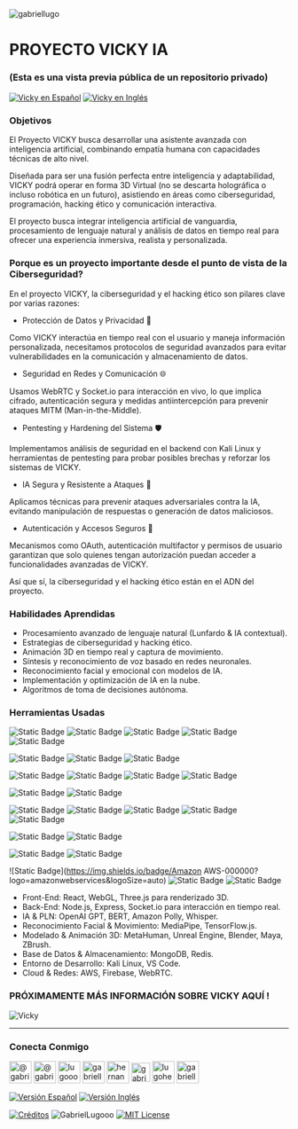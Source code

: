 <img align="center" src="https://media.licdn.com/dms/image/v2/D4D16AQGUNxQ7NSC05A/profile-displaybackgroundimage-shrink_350_1400/profile-displaybackgroundimage-shrink_350_1400/0/1738695150340?e=1744243200&v=beta&t=oXX-ixT9bR3dJcYCLv4KBs5wjKFoeP0524kFGHQMYmQ" alt="gabriellugo" />

# PROYECTO VICKY IA

### (Esta es una vista previa pública de un repositorio privado)

<a href="https://github.com/GabrielLugooo/Vicky-Ai-Project/blob/main/README%20Spanish.md" target="_blank" rel="noreferrer noopener"> <img align="center" src="https://img.shields.io/badge/Vicky%20en%20Español-000000" alt="Vicky en Español" /></a>
<a href="https://github.com/GabrielLugooo/Vicky-Ai-Project" target="_blank" rel="noreferrer noopener"> <img align="center" src="https://img.shields.io/badge/Vicky%20en%20Inglés-green" alt="Vicky en Inglés" /></a>

### Objetivos

El Proyecto VICKY busca desarrollar una asistente avanzada con inteligencia artificial, combinando empatía humana con capacidades técnicas de alto nivel.

Diseñada para ser una fusión perfecta entre inteligencia y adaptabilidad, VICKY podrá operar en forma 3D Virtual (no se descarta holográfica o incluso robótica en un futuro), asistiendo en áreas como ciberseguridad, programación, hacking ético y comunicación interactiva.

El proyecto busca integrar inteligencia artificial de vanguardia, procesamiento de lenguaje natural y análisis de datos en tiempo real para ofrecer una experiencia inmersiva, realista y personalizada.

### Porque es un proyecto importante desde el punto de vista de la Ciberseguridad?

En el proyecto VICKY, la ciberseguridad y el hacking ético son pilares clave por varias razones:

- Protección de Datos y Privacidad 🔐

Como VICKY interactúa en tiempo real con el usuario y maneja información personalizada, necesitamos protocolos de seguridad avanzados para evitar vulnerabilidades en la comunicación y almacenamiento de datos.

- Seguridad en Redes y Comunicación 🌐

Usamos WebRTC y Socket.io para interacción en vivo, lo que implica cifrado, autenticación segura y medidas antiintercepción para prevenir ataques MITM (Man-in-the-Middle).

- Pentesting y Hardening del Sistema 🛡️

Implementamos análisis de seguridad en el backend con Kali Linux y herramientas de pentesting para probar posibles brechas y reforzar los sistemas de VICKY.

- IA Segura y Resistente a Ataques 🤖

Aplicamos técnicas para prevenir ataques adversariales contra la IA, evitando manipulación de respuestas o generación de datos maliciosos.

- Autenticación y Accesos Seguros 🔑

Mecanismos como OAuth, autenticación multifactor y permisos de usuario garantizan que solo quienes tengan autorización puedan acceder a funcionalidades avanzadas de VICKY.

Así que sí, la ciberseguridad y el hacking ético están en el ADN del proyecto.

### Habilidades Aprendidas

- Procesamiento avanzado de lenguaje natural (Lunfardo & IA contextual).
- Estrategias de ciberseguridad y hacking ético.
- Animación 3D en tiempo real y captura de movimiento.
- Síntesis y reconocimiento de voz basado en redes neuronales.
- Reconocimiento facial y emocional con modelos de IA.
- Implementación y optimización de IA en la nube.
- Algoritmos de toma de decisiones autónoma.

### Herramientas Usadas

![Static Badge](https://img.shields.io/badge/HTML-000000?logo=html5&logoSize=auto)
![Static Badge](https://img.shields.io/badge/Javascript-000000?logo=javascript&logoSize=auto)
![Static Badge](https://img.shields.io/badge/React-000000?logo=react&logoSize=auto)
![Static Badge](https://img.shields.io/badge/WebGL-000000?logo=webgl&logoSize=auto)
![Static Badge](https://img.shields.io/badge/Three.JS-000000?logo=threedotjs&logoSize=auto)

![Static Badge](https://img.shields.io/badge/Node.JS-000000?logo=nodedotjs&logoSize=auto)
![Static Badge](https://img.shields.io/badge/Express-000000?logo=express&logoSize=auto)
![Static Badge](https://img.shields.io/badge/Socket.IO-000000?logo=socketdotio&logoSize=auto)

![Static Badge](https://img.shields.io/badge/OpenAI-000000?logo=openai&logoSize=auto)
![Static Badge](https://img.shields.io/badge/BERT-000000?logo=bert&logoSize=auto)
![Static Badge](https://img.shields.io/badge/Amazon%20Polly-000000?logo=amazonalexa&logoSize=auto)
![Static Badge](https://img.shields.io/badge/Whisper-000000?logo=whisper&logoSize=auto)

![Static Badge](https://img.shields.io/badge/MediaPipe-000000?logo=mediapipe&logoSize=auto)
![Static Badge](https://img.shields.io/badge/Tensorflow-000000?logo=tensorflow&logoSize=auto)

![Static Badge](https://img.shields.io/badge/MetaHuman-000000?logo=metahuman&logoSize=auto)
![Static Badge](https://img.shields.io/badge/Unreal%20Engine-000000?logo=unrealengine&logoSize=auto)
![Static Badge](https://img.shields.io/badge/Blender-000000?logo=blender&logoSize=auto)
![Static Badge](https://img.shields.io/badge/Maya-000000?logo=maya&logoSize=auto)
![Static Badge](https://img.shields.io/badge/ZBrush-000000?logo=zbrush&logoSize=auto)

![Static Badge](https://img.shields.io/badge/MongoDB-000000?logo=mongodb&logoSize=auto)
![Static Badge](https://img.shields.io/badge/Redis-000000?logo=redis&logoSize=auto)

![Static Badge](https://img.shields.io/badge/Kali%20Linux-000000?logo=kalilinux&logoSize=auto)
![Static Badge](https://img.shields.io/badge/VS%20Code-000000?logo=vscode&logoSize=auto)

![Static Badge](https://img.shields.io/badge/Amazon AWS-000000?logo=amazonwebservices&logoSize=auto)
![Static Badge](https://img.shields.io/badge/Firebase-000000?logo=firebase&logoSize=auto)
![Static Badge](https://img.shields.io/badge/WebRTC-000000?logo=webrtc&logoSize=auto)

- Front-End: React, WebGL, Three.js para renderizado 3D.
- Back-End: Node.js, Express, Socket.io para interacción en tiempo real.
- IA & PLN: OpenAI GPT, BERT, Amazon Polly, Whisper.
- Reconocimiento Facial & Movimiento: MediaPipe, TensorFlow.js.
- Modelado & Animación 3D: MetaHuman, Unreal Engine, Blender, Maya, ZBrush.
- Base de Datos & Almacenamiento: MongoDB, Redis.
- Entorno de Desarrollo: Kali Linux, VS Code.
- Cloud & Redes: AWS, Firebase, WebRTC.

### PRÓXIMAMENTE MÁS INFORMACIÓN SOBRE VICKY AQUÍ !

<img align="center" src="https://i.imgur.com/BubTpE8.jpeg" alt="Vicky" />

---

<h3 align="left">Conecta Conmigo</h3>

<p align="left">
<a href="https://www.youtube.com/@gabriellugooo" target="_blank" rel="noreferrer noopener"> <img align="center" src="https://img.icons8.com/?size=50&id=55200&format=png" alt="@gabriellugooo" height="40" width="40" /></a>
<a href="http://www.tiktok.com/@gabriellugooo" target="_blank" rel="noreferrer noopener"> <img align="center" src="https://img.icons8.com/?size=50&id=118638&format=png" alt="@gabriellugooo" height="40" width="40" /></a>
<a href="https://instagram.com/lugooogabriel" target="_blank" rel="noreferrer noopener"> <img align="center" src="https://img.icons8.com/?size=50&id=32309&format=png" alt="lugooogabriel" height="40" width="40" /></a>
<a href="https://twitter.com/gabriellugo__" target="_blank" rel="noreferrer noopener"> <img align="center" src="https://img.icons8.com/?size=50&id=phOKFKYpe00C&format=png" alt="gabriellugo__" height="40" width="40" /></a>
<a href="https://www.linkedin.com/in/hernando-gabriel-lugo" target="_blank" rel="noreferrer noopener"> <img align="center" src="https://img.icons8.com/?size=50&id=8808&format=png" alt="hernando-gabriel-lugo" height="40" width="40" /></a>
<a href="https://github.com/GabrielLugooo" target="_blank" rel="noreferrer noopener"> <img align="center" src="https://img.icons8.com/?size=80&id=AngkmzgE6d3E&format=png" alt="gabriellugooo" height="34" width="34" /></a>
<a href="mailto:lugohernandogabriel@gmail.com"> <img align="center" src="https://img.icons8.com/?size=50&id=38036&format=png" alt="lugohernandogabriel@gmail.com" height="40" width="40" /></a>
<a href="https://linktr.ee/gabriellugooo" target="_blank" rel="noreferrer noopener"> <img align="center" src="https://simpleicons.org/icons/linktree.svg" alt="gabriellugooo" height="40" width="40" /></a>
</p>

<p align="left">
<a href="https://github.com/GabrielLugooo/GabrielLugooo/blob/main/Readme%20Spanish.md" target="_blank" rel="noreferrer noopener"> <img align="center" src="https://img.shields.io/badge/Versión%20Español-000000" alt="Versión Español" /></a>
<a href="https://github.com/GabrielLugooo/GabrielLugooo/blob/main/README.md" target="_blank" rel="noreferrer noopener"> <img align="center" src="https://img.shields.io/badge/Versión%20Inglés-Green" alt="Versión Inglés" /></a>
</p>

<a href="https://linktr.ee/gabriellugooo" target="_blank" rel="noreferrer noopener"> <img align="center" src="https://img.shields.io/badge/Créditos-Gabriel%20Lugo-green" alt="Créditos" /></a>
<img align="center" src="https://komarev.com/ghpvc/?username=GabrielLugoo&label=Vistas%20del%20Perfil&color=green&base=2000" alt="GabrielLugooo" />
<a href="" target="_blank" rel="noreferrer noopener"> <img align="center" src="https://img.shields.io/badge/License-MIT-green" alt="MIT License" /></a>
